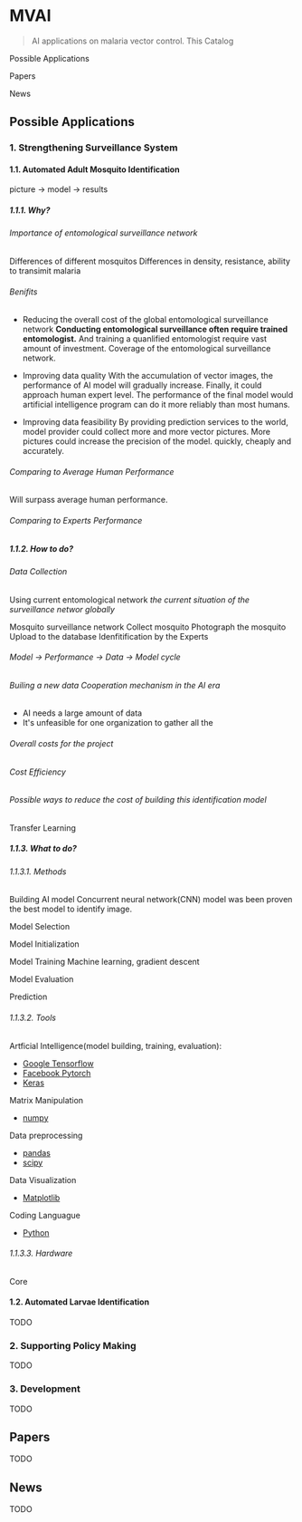 # MVAI
> AI applications on malaria vector control.
> This 
Catalog

Possible Applications

Papers

News

## Possible Applications

### 1. Strengthening Surveillance System

#### 1.1. Automated Adult Mosquito Identification
picture -> model -> results

##### 1.1.1. Why?
###### Importance of entomological surveillance network
Differences of different mosquitos
Differences in density, resistance, ability to transimit malaria

###### Benifits
- Reducing the overall cost of the global entomological surveillance network
**Conducting entomological surveillance often require trained entomologist.** And training a quanlified entomologist require vast amount of investment. 
Coverage of the entomological surveillance network.

- Improving data quality
With the accumulation of vector images, the performance of AI model will gradually increase. Finally, it could approach human expert level. The performance of the final model would 
artificial intelligence program can do it more reliably than most humans.

- Improving data feasibility
By providing prediction services to the world, model provider could collect more and more vector pictures. More pictures could increase the precision of the model.
quickly, cheaply and accurately.

###### Comparing to Average Human Performance
Will surpass average human performance.

###### Comparing to Experts Performance

##### 1.1.2. How to do?

###### Data Collection
Using current entomological network
*the current situation of the surveillance networ globally*

Mosquito surveillance network
Collect mosquito
Photograph the mosquito
Upload to the database
Idenfitification by the Experts

###### Model -> Performance -> Data -> Model cycle

###### Builing a new data Cooperation mechanism in the AI era
- AI needs a large amount of data
- It's unfeasible for one organization to gather all the 

###### Overall costs for the project

###### Cost Efficiency

###### Possible ways to reduce the cost of building this identification model
Transfer Learning

##### 1.1.3. What to do?

###### 1.1.3.1. Methods
Building AI model
Concurrent neural network(CNN) model was been proven the best model to identify image. 

Model Selection

Model Initialization


Model Training
Machine learning, gradient descent

Model Evaluation

Prediction

###### 1.1.3.2. Tools
Artficial Intelligence(model building, training, evaluation):
- [Google Tensorflow](https://tensorflow.org)
- [Facebook Pytorch](https://pytorch.org)
- [Keras](https://keras.io)

Matrix Manipulation
- [numpy](http://www.numpy.org)

Data preprocessing
- [pandas](https://pandas.pydata.org/)
- [scipy](https://www.scipy.org/)

Data Visualization
- [Matplotlib](https://matplotlib.org)

Coding Languague
- [Python](http://python.org)

###### 1.1.3.3. Hardware
Core 
#### 1.2. Automated Larvae Identification
TODO
### 2. Supporting Policy Making 
TODO
### 3. Development
TODO
## Papers
TODO
## News
TODO

